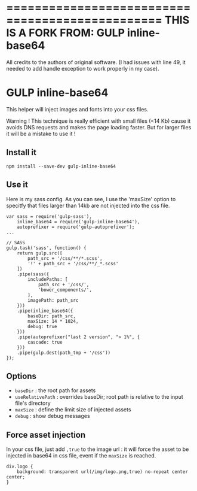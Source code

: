 
================================================
THIS IS A FORK FROM: GULP inline-base64
================================================

All credits to the authors of original software. (I had issues with line 49, it needed to add handle exception to work properly in my case).


GULP inline-base64
==================

This helper will inject images and fonts into your css files.

Warning ! This technique is really efficient with small files (<14 Kb) cause it avoids DNS requests and makes the page loading faster. But for larger files it will be a mistake to use it !

Install it
----------

```
npm install --save-dev gulp-inline-base64
```

Use it
------

Here is my sass config. As you can see, I use the 'maxSize' option to specitfy that files larger than 14kb are not injected into the css file.

```
var sass = require('gulp-sass'),
	inline_base64 = require('gulp-inline-base64'),
	autoprefixer = require('gulp-autoprefixer');
...

// SASS
gulp.task('sass', function() {
    return gulp.src([
        path_src + '/css/**/*.scss',
        '!' + path_src + '/css/**/_*.scss'
    ])
    .pipe(sass({
        includePaths: [
            path_src + '/css/',
            'bower_components/',
        ],
        imagePath: path_src
    }))
    .pipe(inline_base64({
        baseDir: path_src,
        maxSize: 14 * 1024,
        debug: true
    }))
    .pipe(autoprefixer("last 2 version", "> 1%", {
        cascade: true
    }))
    .pipe(gulp.dest(path_tmp + '/css'))
});
```

Options
-------
 - ``baseDir`` : the root path for assets
 - ``useRelativePath`` : overrides baseDir; root path is relative to the input file's directory
 - ``maxSize`` : define the limit size of injected assets
 - ``debug`` : show debug messages

Force asset injection
---------------------

In your css file, just add ``,true`` to the image url : it will force the asset to be injected in base64 in css file, event if the ``maxSize`` is reached.

```
div.logo {
	background: transparent url(/img/logo.png,true) no-repeat center center;
}
```
